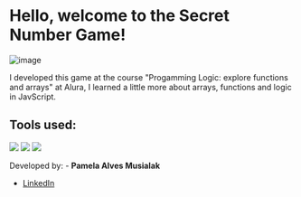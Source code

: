 # **Hello, welcome to the Secret Number Game!**

![image](https://github.com/pamusialak/secretNumberGame/assets/81050479/7a816e87-6167-4e80-8ec7-e2df8d0d2faf)

I developed this game at the course "Progamming Logic: explore functions and arrays" at Alura, I learned a little more about arrays, functions and logic in JavScript.

## Tools used:
<div>
  <img src="https://img.shields.io/badge/HTML-239120?style=for-the-badge&logo=html5&logoColor=white">
  <img src="https://img.shields.io/badge/CSS-239120?&style=for-the-badge&logo=css3&logoColor=white">
  <img src="https://img.shields.io/badge/JavaScript-F7DF1E?style=for-the-badge&logo=javascript&logoColor=black">
</div>

Developed by: - **Pamela Alves Musialak**
  - [LinkedIn](https://www.linkedin.com/in/pamusialak/)
   
